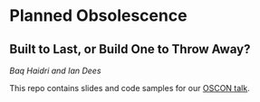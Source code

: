 # Planned Obsolescence
## Built to Last, or Build One to Throw Away?

_Baq Haidri and Ian Dees_

This repo contains slides and code samples for our [OSCON talk](http://www.oscon.com/oscon2013/public/schedule/detail/29205).
